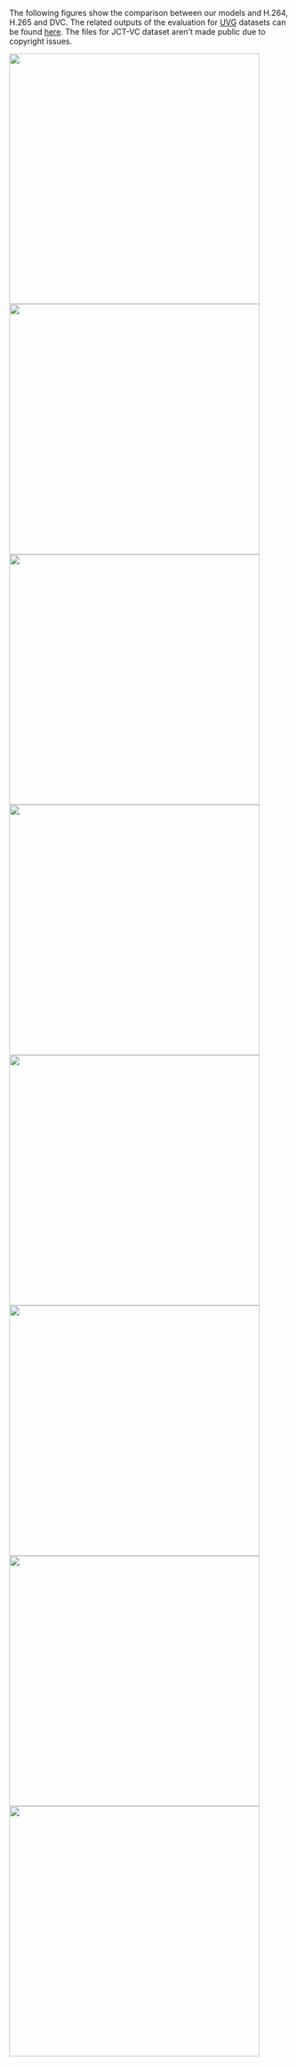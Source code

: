 The following figures show the comparison between our models and H.264, H.265 and DVC. The related outputs of the evaluation for [UVG](http://ultravideo.cs.tut.fi/#testsequences) datasets can be found [here](https://drive.google.com/drive/folders/1R-jnkocZ2Xe-tCq99gcmm1Nr8bvCaTCk?usp=sharing). 
The files for JCT-VC dataset aren't made public due to copyright issues.

<p float="left">
<img src="https://github.com/tukilabs/Video-Compression-Net/blob/master/evaluation/plots/ClassB_MSSSIM.png" alt=""  width="450" height="450" />
<img src="https://github.com/tukilabs/Video-Compression-Net/blob/master/evaluation/plots/ClassB_PSNR.png" alt=""  width="450" height="450" />
<img src="https://github.com/tukilabs/Video-Compression-Net/blob/master/evaluation/plots/ClassC_MSSSIM.png" alt=""  width="450" height="450" />
<img src="https://github.com/tukilabs/Video-Compression-Net/blob/master/evaluation/plots/ClassC_PSNR.png" alt=""  width="450" height="450" />
<img src="https://github.com/tukilabs/Video-Compression-Net/blob/master/evaluation/plots/ClassD_MSSSIM.png" alt=""  width="450" height="450" />
<img src="https://github.com/tukilabs/Video-Compression-Net/blob/master/evaluation/plots/ClassD_PSNR.png" alt=""  width="450" height="450" />
<img src="https://github.com/tukilabs/Video-Compression-Net/blob/master/evaluation/plots/UVG_MSSSIM.png" alt=""  width="450" height="450" />
<img src="https://github.com/tukilabs/Video-Compression-Net/blob/master/evaluation/plots/UVG_PSNR.png" alt=""  width="450" height="450" />
</p>
